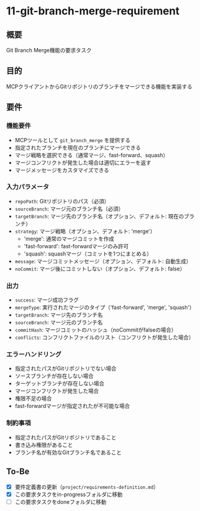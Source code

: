 # 11-git-branch-merge-requirement

## 概要
Git Branch Merge機能の要求タスク

## 目的
MCPクライアントからGitリポジトリのブランチをマージできる機能を実装する

## 要件

### 機能要件
- MCPツールとして `git_branch_merge` を提供する
- 指定されたブランチを現在のブランチにマージできる
- マージ戦略を選択できる（通常マージ、fast-forward、squash）
- マージコンフリクトが発生した場合は適切にエラーを返す
- マージメッセージをカスタマイズできる

### 入力パラメータ
- `repoPath`: Gitリポジトリのパス（必須）
- `sourceBranch`: マージ元のブランチ名（必須）
- `targetBranch`: マージ先のブランチ名（オプション、デフォルト: 現在のブランチ）
- `strategy`: マージ戦略（オプション、デフォルト: 'merge'）
  - 'merge': 通常のマージコミットを作成
  - 'fast-forward': fast-forwardマージのみ許可
  - 'squash': squashマージ（コミットを1つにまとめる）
- `message`: マージコミットメッセージ（オプション、デフォルト: 自動生成）
- `noCommit`: マージ後にコミットしない（オプション、デフォルト: false）

### 出力
- `success`: マージ成功フラグ
- `mergeType`: 実行されたマージのタイプ（'fast-forward', 'merge', 'squash'）
- `targetBranch`: マージ先のブランチ名
- `sourceBranch`: マージ元のブランチ名
- `commitHash`: マージコミットのハッシュ（noCommitがfalseの場合）
- `conflicts`: コンフリクトファイルのリスト（コンフリクトが発生した場合）

### エラーハンドリング
- 指定されたパスがGitリポジトリでない場合
- ソースブランチが存在しない場合
- ターゲットブランチが存在しない場合
- マージコンフリクトが発生した場合
- 権限不足の場合
- fast-forwardマージが指定されたが不可能な場合

### 制約事項
- 指定されたパスがGitリポジトリであること
- 書き込み権限があること
- ブランチ名が有効なGitブランチ名であること

## To-Be
- [x] 要件定義書の更新（`project/requirements-definition.md`）
- [x] この要求タスクをin-progressフォルダに移動
- [ ] この要求タスクをdoneフォルダに移動